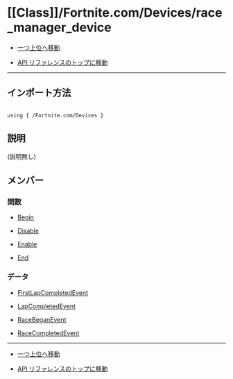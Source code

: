 # [[Class]]/Fortnite.com/Devices/race_manager_device

- [一つ上位へ移動](../main.md)

- [API リファレンスのトップに移動](/main.md)

---

## インポート方法

```verse

using { /Fortnite.com/Devices }

```

## 説明

(説明無し)

## メンバー

### 関数

- [Begin](./F_Begin/main.md)

- [Disable](./F_Disable/main.md)

- [Enable](./F_Enable/main.md)

- [End](./F_End/main.md)

### データ

- [FirstLapCompletedEvent](./D_FirstLapCompletedEvent/main.md)

- [LapCompletedEvent](./D_LapCompletedEvent/main.md)

- [RaceBeganEvent](./D_RaceBeganEvent/main.md)

- [RaceCompletedEvent](./D_RaceCompletedEvent/main.md)

---

- [一つ上位へ移動](../main.md)

- [API リファレンスのトップに移動](/main.md)
